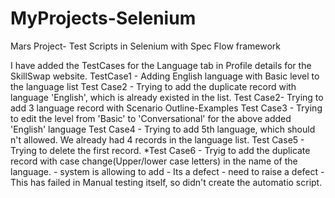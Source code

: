 # MyProjects-Selenium
Mars Project- Test Scripts in Selenium with Spec Flow framework

I have added the TestCases for the Language tab in Profile details for the SkillSwap website.
TestCase1 - Adding English language with Basic level to the language list
Test Case2 - Trying to add the duplicate record with language 'English', which is already existed in the list.
Test Case2- Trying to add 3 language record with Scenario Outline-Examples 
Test Case3 - Trying to edit the level from 'Basic' to 'Conversational' for the above added 'English' language
Test Case4 - Trying to add 5th language, which should n't allowed. We already had 4 records in the language list.
Test Case5 - Trying to delete the first record.
*Test Case6 - Tryig to add the duplicate record with case change(Upper/lower case letters) in the name of the language.
            - system is allowing to add - Its a defect - need to raise a defect
            - This has failed in Manual testing itself, so didn't create the automatio script.
